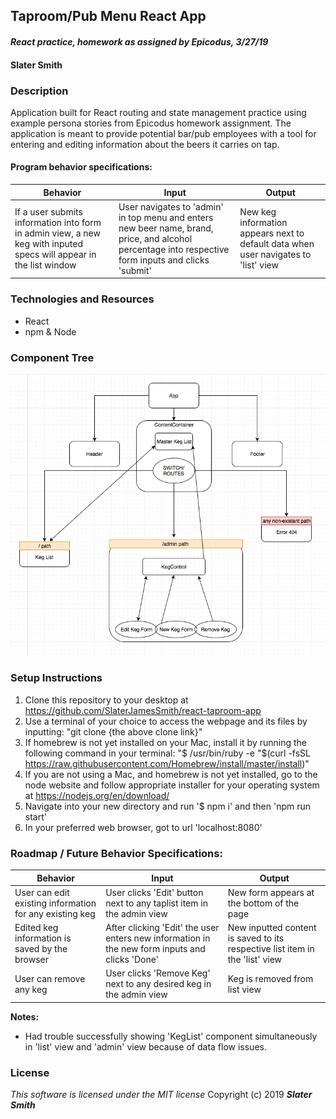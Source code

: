 ## Taproom/Pub Menu React App
#### _React practice, homework as assigned by Epicodus, 3/27/19_

#### Slater Smith

### Description

Application built for React routing and state management practice using example persona stories from Epicodus homework assignment. The application is meant to provide potential bar/pub employees with a tool for entering and editing information about the beers it carries on tap.

#### Program behavior specifications:
| Behavior | Input | Output |
| --------------------------- | ------------------- | ------------------- |
| If a user submits information into form in admin view, a new keg with inputed specs will appear in the list window| User navigates to 'admin' in top menu and enters new beer name, brand, price, and alcohol percentage into respective form inputs and clicks 'submit' | New keg information appears next to default data when user navigates to 'list' view |


### Technologies and Resources

* React
* npm & Node

### Component Tree

![Component Tree](./src/assets/images/final-tree.png)

### Setup Instructions

1. Clone this repository to your desktop at https://github.com/SlaterJamesSmith/react-taproom-app
2. Use a terminal of your choice to access the webpage and its files by inputting: "git clone {the above clone link}"
3. If homebrew is not yet installed on your Mac, install it by running the following command in your terminal: "$ /usr/bin/ruby -e "$(curl -fsSL https://raw.githubusercontent.com/Homebrew/install/master/install)"
4. If you are not using a Mac, and homebrew is not yet installed, go to the node website and follow appropriate installer for your operating system at https://nodejs.org/en/download/
5. Navigate into your new directory and run '$ npm i' and then 'npm run start'
6. In your preferred web browser, got to url 'localhost:8080'

### Roadmap / Future Behavior Specifications:

| Behavior | Input | Output |
| --------------------------- | ------------------- | ------------------- |
| User can edit existing information for any existing keg| User clicks 'Edit' button next to any taplist item in the admin view | New form appears at the bottom of the page |
| Edited keg information is saved by the browser | After clicking 'Edit' the user enters new information in the new form inputs and clicks 'Done'| New inputted content is saved to its respective list item in the 'list' view |
| User can remove any keg | User clicks 'Remove Keg' next to any desired keg in the admin view| Keg is removed from list view |

**Notes:**
- Had trouble successfully showing 'KegList' component simultaneously in 'list' view and 'admin' view because of data flow issues.

### License

*This software is licensed under the MIT license*
Copyright (c) 2019 **_Slater Smith_**
